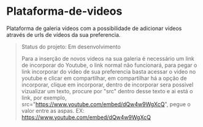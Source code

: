 # Plataforma-de-videos
Plataforma de galeria vídeos com a possibilidade de adicionar vídeos através de urls de vídeos da sua preferencia.

> Status do projeto: Em desenvolvimento
>
> Para a inserção de novos videos na sua galeria é necessário um link de incorporar do Youtube, o link normal não funcionará,
> para pegar o link incorporar do video de sua preferencia basta acessar o video no youtube e clicar em compartilhar, em compartilhar
> há a opção de incorporar, clique em incorporar, dentro de incorporar sera possivel vizualizar um texto, procure por "src" dentro desse texto
> e ai está o link, por exemplo, src="https://www.youtube.com/embed/dQw4w9WgXcQ", pegue o valor entre as aspas. EX: https://www.youtube.com/embed/dQw4w9WgXcQ
